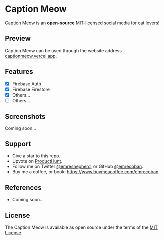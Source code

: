 # Caption Meow
Caption Meow is an **open-source** MIT-licensed social media for cat lovers!

## Preview
Caption Meow can be used through the website address [captionmeow.vercel.app](https://captionmeow.vercel.app).

## Features
 - [x] Firebase Auth
 - [x] Firebase Firestore
 - [x] Others...
 - [ ] Others...

## Screenshots
Coming soon...

## Support
- Give a star to this repo.
- Upvote on [ProductHunt](#).
- Follow me on Twitter [@emreshepherd](https://twitter.com/emreshepherd), or GitHub [@emrecoban](https://github.com/emrecoban).
- Buy me a coffee, or book: https://www.buymeacoffee.com/emrecoban

## References
- Coming soon...

## License
The Caption Meow is available as open source under the terms of the [MIT License](https://github.com/emrecoban/caption-meow/blob/main/LICENSE).
